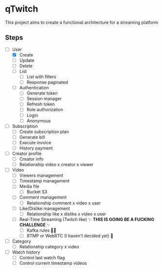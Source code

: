 # qTwitch

This project aims to create a functional architecture for a streaming platform

## Steps

-[ ] User
  - [x] Create
  - [ ] Update
  - [ ] Delete
  - [ ] List
    - [ ] List with filters
    - [ ] Response paginated
  
  - [ ] Authentication
    - [ ] Generate token
    - [ ] Session manager
    - [ ] Refresh token
    - [ ] Role authorization
    - [ ] Login
    - [ ] Anonymous
  
- [ ] Subscription
  - [ ] Create subscription plan
  - [ ] Generate bill
  - [ ] Execute invoice
  - [ ] History payment

- [ ] Creator profile
  - [ ] Creator info
  - [ ] Relationship video x creator x viewer

- [ ] Video
  - [ ] Viewers management
  - [ ] Timestamp management
  - [ ] Media file
    - [ ] Bucket S3
  - [ ] Comment management
    - [ ] Relationship comment x video x user
  - [ ] Like/Dislike management
    - [ ] Relationship like x dislike x video x user
  - [ ] Real-Time Streaming (Twitch like) ✨ **THIS IS GOING BE A FUCKING CHALLENGE** ✨
    - [ ] Kafka rules 💯💯
    - [ ] RTMP or WebRTC (I haven't decided yet) 🤔

- [ ] Category
  - [ ] Relationship category x video

- [ ] Watch history
  - [ ] Control last watch flag
  - [ ] Control current timestamp videos
